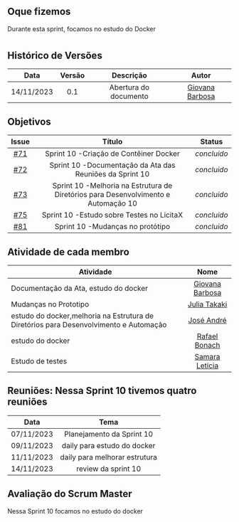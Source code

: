 ## Oque fizemos

Durante esta sprint, focamos no estudo do Docker

#

## Histórico de Versões

| Data       | Versão | Descrição                                 | Autor             |
| :--------: | :----: | :--------------------:                    | :---------------: |
| 14/11/2023 |  0.1   | Abertura do documento                     | [Giovana Barbosa ](https://github.com/gio221) |

## Objetivos
|                            Issue                             |              Título               |                    Status                     |
| :----------------------------------------------------------: | :-------------------------------: | :-------------------------------------------------: |
| [#71](https://github.com/unb-mds/2023-2-Squad07/issues/71) |  Sprint 10 -Criação de Contêiner Docker   | _concluido_  | 
| [#72](https://github.com/unb-mds/2023-2-Squad07/issues/72) |  Sprint 10 -Documentação da Ata das Reuniões da Sprint 10    | _concluido_  | 
| [#73](https://github.com/unb-mds/2023-2-Squad07/issues/73) |  Sprint 10 -Melhoria na Estrutura de Diretórios para Desenvolvimento e Automação 10   |  _concluido_    |
| [#75](https://github.com/unb-mds/2023-2-Squad07/issues/75) |  Sprint 10 -Estudo sobre Testes no LicitaX   | _concluido_    |
| [#81](https://github.com/unb-mds/2023-2-Squad07/issues/81) |  Sprint 10 -Mudanças no protótipo   | _concluido_   |




## Atividade de cada membro
 Atividade        |                                                                           Nome                                                                            |
| ------------- | :-------------------------------------------------------------------------------------------------------------------------------------------------------: |
|Documentação da Ata, estudo do docker|                                                    [Giovana Barbosa ](https://github.com/gio221)                                                    |
| Mudanças no Prototipo |                                                    [Julia Takaki](https://github.com/juliatakaki)                                                    |
|estudo do docker,melhoria na Estrutura de Diretórios para Desenvolvimento e Automação|                [José André](https://github.com/joseandre25)                                                     |
| estudo do docker |                                                    [Rafael Bonach](https://github.com/RafaBonach)                                                    |
| Estudo de testes  |                                                    [Samara Leticia](https://github.com/samarawwleticia)       |  


## Reuniões: Nessa Sprint 10 tivemos quatro reuniões

| Data       | Tema                             
| :---------:| :---------------------------------------------:      
| 07/11/2023 |  Planejamento da Sprint 10
| 09/11/2023 |  daily para estudo do docker
| 11/11/2023 |  daily para melhorar estrutura
| 14/11/2023 |  review da sprint 10

## Avaliação do Scrum Master

Nessa Sprint 10 focamos no estudo do docker